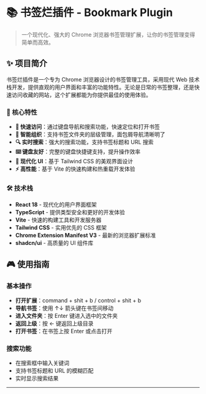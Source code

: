 # 📚 书签烂插件 - Bookmark Plugin

> 一个现代化、强大的 Chrome 浏览器书签管理扩展，让你的书签管理变得简单而高效。

## ✨ 项目简介

书签烂插件是一个专为 Chrome 浏览器设计的书签管理工具，采用现代 Web 技术栈开发，提供直观的用户界面和丰富的功能特性。无论是日常的书签整理，还是快速访问收藏的网站，这个扩展都能为你提供最佳的使用体验。

### 🎯 核心特性

- **🚀 快速访问**：通过键盘导航和搜索功能，快速定位和打开书签
- **📁 智能组织**：支持书签文件夹的层级管理，面包屑导航清晰明了
- **🔍 实时搜索**：强大的搜索功能，支持书签标题和 URL 搜索
- **⌨️ 键盘友好**：完整的键盘快捷键支持，提升操作效率
- **🎨 现代化 UI**：基于 Tailwind CSS 的美观界面设计
- **⚡ 高性能**：基于 Vite 的快速构建和热重载开发体验

### 🛠️ 技术栈

- **React 18** - 现代化的用户界面框架
- **TypeScript** - 提供类型安全和更好的开发体验
- **Vite** - 快速的构建工具和开发服务器
- **Tailwind CSS** - 实用优先的 CSS 框架
- **Chrome Extension Manifest V3** - 最新的浏览器扩展标准
- **shadcn/ui** - 高质量的 UI 组件库

## 🎮 使用指南

### 基本操作

- **打开扩展**：command + shit + b / control + shit + b
- **导航书签**：使用 ↑↓ 箭头键在书签间移动
- **进入文件夹**：按 Enter 键进入选中的文件夹
- **返回上级**：按 ← 键返回上级目录
- **打开书签**：在书签上按 Enter 或点击打开

### 搜索功能

- 在搜索框中输入关键词
- 支持书签标题和 URL 的模糊匹配
- 实时显示搜索结果

---
